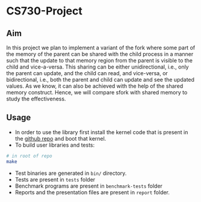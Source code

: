 # CS730-Project

## Aim 
In this project we plan to implement a variant of the fork where some part of the
memory of the parent can be shared with the child process in a manner such that the
update to that memory region from the parent is visible to the child and vice-a-versa. This
sharing can be either unidirectional, i.e., only the parent can update, and the child can
read, and vice-versa, or bidirectional, i.e., both the parent and child can update and see
the updated values. As we know, it can also be achieved with the help of the shared
memory construct. Hence, we will compare sfork with shared memory to study the
effectiveness.

## Usage

- In order to use the library first install the kernel code that is present in the [github repo](https://github.com/Prashant446/linux-5.10.89) and boot that kernel.
- To build user libraries and tests:
```bash
# in root of repo
make
```

- Test binaries are generated in `bin/` directory.
- Tests are present in `tests` folder
- Benchmark programs are present in `benchmark-tests` folder
- Reports and the presentation files are present in `report` folder.

